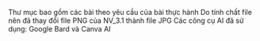 Thư mục bao gồm các bài theo yêu cầu của bài thực hành
Do tính chất file nên đã thay đổi file PNG của NV_3.1 thành file JPG
Các công cụ AI đã sử dụng: Google Bard và Canva AI
